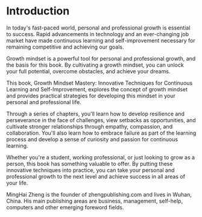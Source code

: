# Introduction

In today's fast-paced world, personal and professional growth is essential to success. Rapid advancements in technology and an ever-changing job market have made continuous learning and self-improvement necessary for remaining competitive and achieving our goals.

Growth mindset is a powerful tool for personal and professional growth, and the basis for this book. By cultivating a growth mindset, you can unlock your full potential, overcome obstacles, and achieve your dreams.

This book, Growth Mindset Mastery: Innovative Techniques for Continuous Learning and Self-Improvement, explores the concept of growth mindset and provides practical strategies for developing this mindset in your personal and professional life.

Through a series of chapters, you'll learn how to develop resilience and perseverance in the face of challenges, view setbacks as opportunities, and cultivate stronger relationships through empathy, compassion, and collaboration. You'll also learn how to embrace failure as part of the learning process and develop a sense of curiosity and passion for continuous learning.

Whether you're a student, working professional, or just looking to grow as a person, this book has something valuable to offer. By putting these innovative techniques into practice, you can take your personal and professional growth to the next level and achieve success in all areas of your life.

MingHai Zheng is the founder of zhengpublishing.com and lives in Wuhan, China. His main publishing areas are business, management, self-help, computers and other emerging foreword fields.
